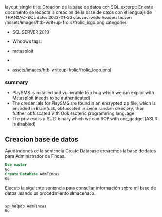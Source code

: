 layout: single
title: Creacion de la base de datos con SQL
excerpt: En este documento se redacta la creacion de la base de datos con el lenguaje de TRANSAC-SQL
date: 2023-01-23
classes: wide
header:
  teaser: /assets/images/htb-writeup-frolic/frolic_logo.png
categories:
  - SQL SERVER 2019
  - Windows
tags:  
  - metasploit
   
   
  - 
  - assets/images/htb-writeup-frolic/frolic_logo.png)



### summary

- PlaySMS is installed and vulnerable to a bug which we can exploit with Metasploit (needs to be authenticated)
- The credentials for PlaySMS are found in an encrypted zip file, which is encoded in Brainfuck, obfuscated in some random directory, then further obfuscated with Ook esoteric programming language
- The priv esc is a SUID binary which we can ROP with one_gadget (ASLR is disabled)

## Creacion base de datos 
Ayudándonos de la sentencia Create Database crearemos la base de datos para Administrador de Fincas.
```` sql
Use master
Go
Create Database AdmFincas
Go
````
Ejecuto la siguiente sentencia para consultar información sobre mi base de datos usando un procedimiento almacenado.
```` sql

sp_helpdb AdmFincas
Go
````
